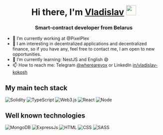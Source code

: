 <h1 align="center">Hi there, I'm <a href="https://www.linkedin.com/in/vladislav-kokosh-b02883205/" target="_blank">Vladislav</a> 
<img src="https://github.com/blackcater/blackcater/raw/main/images/Hi.gif" height="32"/></h1>
<h3 align="center">Smart-contract developer from Belarus</h3>

- 🔭 I’m currently working at @PixelPlex <br/>
- 🤔 I am interesting in decentralized applications and decentralized finance, so if you have any, feel free to contact me, I am open to new opportunities. <br/>
- 🌱 I’m currently learning: NestJS and English 😄 <br/>
- 📫 How to reach me: Telegram [@whereareyox](https://t.me/whereareyox) or LinkedIn [in/vladislav-kokosh](https://www.linkedin.com/in/vladislav-kokosh-b02883205/) 

## My main tech stack
![Solidity](https://img.shields.io/badge/Solidity-%23363636.svg?style=for-the-badge&logo=solidity&logoColor=white)
![TypeScript](https://img.shields.io/badge/typescript-%23007ACC.svg?style=for-the-badge&logo=typescript&logoColor=white)
![Web3.js](https://img.shields.io/badge/web3.js-F16822?style=for-the-badge&logo=web3.js&logoColor=white)
![React](https://img.shields.io/badge/react-%2320232a.svg?style=for-the-badge&logo=react&logoColor=%2361DAFB)
![Node](https://img.shields.io/badge/Node.js-43853D?style=for-the-badge&logo=node.js&logoColor=white)

## Well known technologies
![MongoDB](https://img.shields.io/badge/MongoDB-%234ea94b.svg?style=for-the-badge&logo=mongodb&logoColor=white)
![ExpressJs](https://img.shields.io/badge/Express.js-404D59?style=for-the-badge)
![HTML](https://img.shields.io/badge/HTML-404D59?style=for-the-badge)
![CSS](https://img.shields.io/badge/CSS3-404D59?style=for-the-badge)
![SASS](https://img.shields.io/badge/Sass-404D59?style=for-the-badge)
